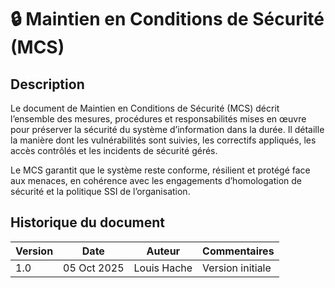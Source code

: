 # 🔒 Maintien en Conditions de Sécurité (MCS)

## Description

Le document de Maintien en Conditions de Sécurité (MCS) décrit l’ensemble des mesures, procédures et responsabilités mises en œuvre pour préserver la sécurité du système d’information dans la durée.
Il détaille la manière dont les vulnérabilités sont suivies, les correctifs appliqués, les accès contrôlés et les incidents de sécurité gérés.

Le MCS garantit que le système reste conforme, résilient et protégé face aux menaces, en cohérence avec les engagements d’homologation de sécurité et la politique SSI de l’organisation.

## Historique du document
| Version | Date        | Auteur      | Commentaires     |
|----------|-------------|-------------|------------------|
| 1.0 | 05 Oct 2025 | Louis Hache | Version initiale |
